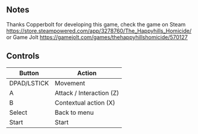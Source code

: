 ## Notes

Thanks Copperbolt for developing this game, check the game on Steam https://store.steampowered.com/app/3278760/The_Happyhills_Homicide/ or Game Jolt https://gamejolt.com/games/thehappyhillshomicide/570127

## Controls

| Button | Action |
|--|--| 
|DPAD/LSTICK|Movement|
|A|Attack / Interaction (Z)|
|B|Contextual action (X)|
|Select|Back to menu|
|Start|Start|


